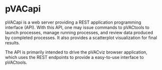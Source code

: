# pVACapi

pVACapi is a web server providing a REST application programming interface (API). With this API, one may issue commands to pVACtools to launch processes, manage running processes, and review data produced by completed processes. It also provides a scatterplot visualization for final results.

The API is primarily intended to drive the pVACviz browser application, which uses the REST endpoints to provide a easy-to-use interface to pVACtools. 




